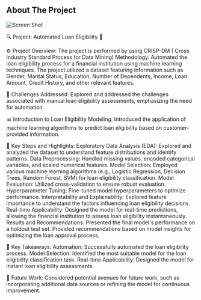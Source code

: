 <br/>
<p align="center">
</p>



## About The Project

![Screen Shot](https://cdn.dribbble.com/users/2004171/screenshots/5699329/dribbble_canvas__home_loan_.gif)

🔍 Project: Automated Loan Eligibility 🏦

⚙️ Project Overview:
The project is performed by using CRISP-DM ( Cross Industry Standard Process for Data Mining) Methodology. Automated the loan eligibility process for a financial institution using machine learning techniques. The project utilized a dataset featuring information such as Gender, Marital Status, Education, Number of Dependents, Income, Loan Amount, Credit History, and other relevant features.

🌌 Challenges Addressed:
Explored and addressed the challenges associated with manual loan eligibility assessments, emphasizing the need for automation.

📊 Introduction to Loan Eligibility Modeling:
Introduced the application of machine learning algorithms to predict loan eligibility based on customer-provided information.

🧮 Key Steps and Highlights:
Exploratory Data Analysis (EDA):
Explored and analyzed the dataset to understand feature distributions and identify patterns.
Data Preprocessing:
Handled missing values, encoded categorical variables, and scaled numerical features.
Model Selection:
Employed various machine learning algorithms (e.g., Logistic Regression, Decision Trees, Random Forest, SVM) for loan eligibility classification.
Model Evaluation:
Utilized cross-validation to ensure robust evaluation.
Hyperparameter Tuning:
Fine-tuned model hyperparameters to optimize performance.
Interpretability and Explainability:
Explored feature importance to understand the factors influencing loan eligibility decisions.
Real-time Applicability:
Designed the model for real-time predictions, allowing the financial institution to assess loan eligibility instantaneously.
Results and Recommendations:
Presented the final model's performance on a holdout test set.
Provided recommendations based on model insights for optimizing the loan approval process.

🎯 Key Takeaways:
Automation: Successfully automated the loan eligibility process.
Model Selection: Identified the most suitable model for the loan eligibility classification task.
Real-time Applicability: Designed the model for instant loan eligibility assessments.

🚀 Future Work:
Considered potential avenues for future work, such as incorporating additional data sources or refining the model for continuous improvement.


